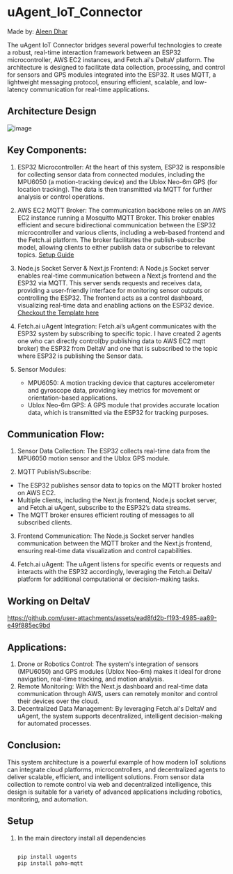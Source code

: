 # uAgent_IoT_Connector
Made by: [Aleen Dhar](https://www.linkedin.com/in/aleendhar/) 

The   uAgent IoT Connector bridges several powerful technologies to create a robust, real-time interaction framework between an ESP32 microcontroller, AWS EC2 instances, and Fetch.ai's DeltaV platform. The architecture is designed to facilitate data collection, processing, and control for sensors and GPS modules integrated into the ESP32. It uses MQTT, a lightweight messaging protocol, ensuring efficient, scalable, and low-latency communication for real-time applications.



## Architecture Design

![image](https://github.com/user-attachments/assets/b464731e-3f7e-4274-bcb5-03f260a5dab1)


## Key Components:
1. ESP32 Microcontroller: At the heart of this system, ESP32 is responsible for collecting sensor data from connected modules, including the MPU6050 (a motion-tracking device) and the Ublox Neo-6m GPS (for location tracking). The data is then transmitted via MQTT for further analysis or control operations.

2. AWS EC2 MQTT Broker: The communication backbone relies on an AWS EC2 instance running a Mosquitto MQTT Broker. This broker enables efficient and secure bidirectional communication between the ESP32 microcontroller and various clients, including a web-based frontend and the Fetch.ai platform. The broker facilitates the publish-subscribe model, allowing clients to either publish data or subscribe to relevant topics. [Setup Guide](https://aws.amazon.com/blogs/iot/how-to-bridge-mosquitto-mqtt-broker-to-aws-iot/)

3. Node.js Socket Server & Next.js Frontend: A Node.js Socket server enables real-time communication between a Next.js frontend and the ESP32 via MQTT. This server sends requests and receives data, providing a user-friendly interface for monitoring sensor outputs or controlling the ESP32. The frontend acts as a control dashboard, visualizing real-time data and enabling actions on the ESP32 device. [Checkout the Template here](https://github.com/AleenDhar/Ground_station)

4. Fetch.ai uAgent Integration: Fetch.ai’s uAgent communicates with the ESP32 system by subscribing to specific topic. I have created 2 agents one who can directly control(by publishing data to AWS EC2 mqtt broker) the ESP32 from DeltaV and one that is subscribed to the topic where ESP32 is publishing the Sensor data.

5. Sensor Modules:
   - MPU6050: A motion tracking device that captures accelerometer and gyroscope data, providing key metrics for movement or orientation-based applications.
   -  Ublox Neo-6m GPS: A GPS module that provides accurate location data, which is transmitted via the ESP32 for tracking purposes.

## Communication Flow:
1. Sensor Data Collection: The ESP32 collects real-time data from the MPU6050 motion sensor and the Ublox GPS module.

2. MQTT Publish/Subscribe:
  - The ESP32 publishes sensor data to topics on the MQTT broker hosted on AWS EC2.
  - Multiple clients, including the Next.js frontend, Node.js socket server, and Fetch.ai uAgent, subscribe to the ESP32’s data streams.
  - The MQTT broker ensures efficient routing of messages to all subscribed clients.

3. Frontend Communication: The Node.js Socket server handles communication between the MQTT broker and the Next.js frontend, ensuring real-time data visualization and control capabilities.

4. Fetch.ai uAgent: The uAgent listens for specific events or requests and interacts with the ESP32 accordingly, leveraging the Fetch.ai DeltaV platform for additional computational or decision-making tasks.


## Working on DeltaV





https://github.com/user-attachments/assets/ead8fd2b-f193-4985-aa89-e49f885ec9bd


## Applications:
1. Drone or Robotics Control: The system's integration of sensors (MPU6050) and GPS modules (Ublox Neo-6m) makes it ideal for drone navigation, real-time tracking, and motion analysis.
2. Remote Monitoring: With the Next.js dashboard and real-time data communication through AWS, users can remotely monitor and control their devices over the cloud.
3. Decentralized Data Management: By leveraging Fetch.ai's DeltaV and uAgent, the system supports decentralized, intelligent decision-making for automated processes.


## Conclusion:
This system architecture is a powerful example of how modern IoT solutions can integrate cloud platforms, microcontrollers, and decentralized agents to deliver scalable, efficient, and intelligent solutions. From sensor data collection to remote control via web and decentralized intelligence, this design is suitable for a variety of advanced applications including robotics, monitoring, and automation.


## Setup
1. In the main directory install all dependencies

    ```bash
    
    pip install uagents
    pip install paho-mqtt
    ```

